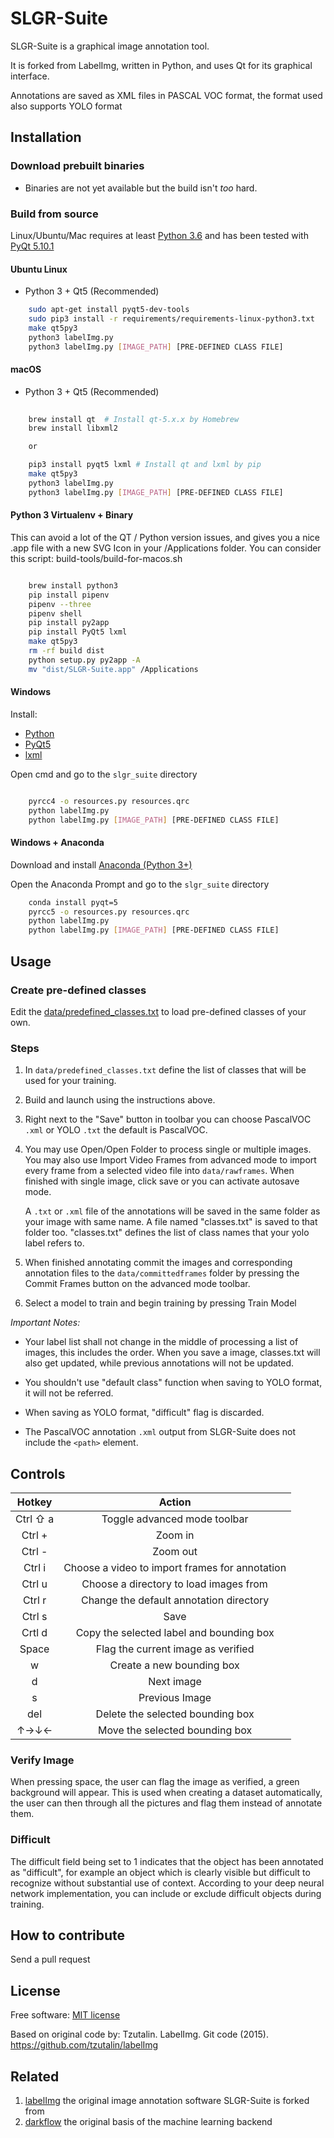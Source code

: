 # SLGR-Suite


SLGR-Suite is a graphical image annotation tool.

It is forked from LabelImg, written in Python, and uses Qt for its graphical interface.

Annotations are saved as XML files in PASCAL VOC format, the format used
also supports YOLO format

## Installation



### Download prebuilt binaries


-  Binaries are not yet available but the build isn't *too* hard.

### Build from source

Linux/Ubuntu/Mac requires at least [Python
3.6](https://www.python.org/getit/) and has been tested with [PyQt
5.10.1](https://www.riverbankcomputing.com/software/pyqt/intro)


#### Ubuntu Linux

* Python 3 + Qt5 (Recommended)

```bash
    sudo apt-get install pyqt5-dev-tools
    sudo pip3 install -r requirements/requirements-linux-python3.txt
    make qt5py3
    python3 labelImg.py
    python3 labelImg.py [IMAGE_PATH] [PRE-DEFINED CLASS FILE]
```
#### macOS


* Python 3 + Qt5 (Recommended)

```bash
   
    brew install qt  # Install qt-5.x.x by Homebrew
    brew install libxml2

    or

    pip3 install pyqt5 lxml # Install qt and lxml by pip
    make qt5py3
    python3 labelImg.py
    python3 labelImg.py [IMAGE_PATH] [PRE-DEFINED CLASS FILE]

```
#### Python 3 Virtualenv + Binary

This can avoid a lot of the QT / Python version issues, and gives you a nice .app file with a new SVG Icon
in your /Applications folder. You can consider this script: build-tools/build-for-macos.sh

```bash

    brew install python3
    pip install pipenv
    pipenv --three
    pipenv shell
    pip install py2app
    pip install PyQt5 lxml
    make qt5py3
    rm -rf build dist
    python setup.py py2app -A
    mv "dist/SLGR-Suite.app" /Applications
```

#### Windows

Install:
* [Python](https://www.python.org/downloads/windows/)
* [PyQt5](https://www.riverbankcomputing.com/software/pyqt/download5)
* [lxml](http://lxml.de/installation.html)

Open cmd and go to the `slgr_suite` directory
```bash

    pyrcc4 -o resources.py resources.qrc
    python labelImg.py
    python labelImg.py [IMAGE_PATH] [PRE-DEFINED CLASS FILE]
```

#### Windows + Anaconda


Download and install [Anaconda (Python 3+)](https://www.anaconda.com/download/#download) 

Open the Anaconda Prompt and go to the `slgr_suite` directory

```bash
    conda install pyqt=5
    pyrcc5 -o resources.py resources.qrc
    python labelImg.py
    python labelImg.py [IMAGE_PATH] [PRE-DEFINED CLASS FILE]
```

## Usage

### Create pre-defined classes

Edit the
[data/predefined_classes.txt](https://github.com/rjdbcm/slgr-suite/blob/master/data/predefined_classes.txt)
to load pre-defined classes of your own.

### Steps

1. In `data/predefined_classes.txt` define the list of classes that will be used for your training.

2. Build and launch using the instructions above.

3. Right next to the "Save" button in toolbar you can choose PascalVOC `.xml` or YOLO `.txt` the default is PascalVOC.

4. You may use Open/Open Folder to process single or multiple images. You may also use Import Video Frames from advanced mode to import every frame from a selected video file into `data/rawframes`. When finished with single image, click save or you can activate autosave mode.

    A `.txt` or `.xml` file of the annotations will be saved in the same folder as your image with same name. A file named "classes.txt" is saved to that folder too. "classes.txt" defines the list of class names that your yolo label refers to.

5. When finished annotating commit the images and corresponding annotation files to the `data/committedframes` folder by pressing the Commit Frames button on the advanced mode toolbar.

6. Select a model to train and begin training by pressing Train Model

*Important Notes:*

- Your label list shall not change in the middle of processing a list of images, this includes the order. When you save a image, classes.txt will also get updated, while previous annotations will not be updated.

- You shouldn't use "default class" function when saving to YOLO format, it will not be referred.

- When saving as YOLO format, "difficult" flag is discarded.

- The PascalVOC annotation `.xml` output from SLGR-Suite does not include the `<path>` element.

## Controls
|  Hotkey  |                     Action                     |
|:--------:|:----------------------------------------------:|
| Ctrl ⇧ a | Toggle advanced mode toolbar                   |
| Ctrl +   | Zoom in                                        |
| Ctrl -   | Zoom out                                       |
| Ctrl i   | Choose a video to import frames for annotation |
| Ctrl u   | Choose a directory to load images from         |
| Ctrl r   | Change the default annotation directory        |
| Ctrl s   | Save                                           |
| Crtl d   | Copy the selected label and bounding box       |
| Space    | Flag the current image as verified             |
| w        | Create a new bounding box                      |
| d        | Next image                                     |
| s        | Previous Image                                 |
| del      | Delete the selected bounding box               |
| ↑→↓←     | Move the selected bounding box                 |

### Verify Image

When pressing space, the user can flag the image as verified, a green background will appear.
This is used when creating a dataset automatically, the user can then through all the pictures and flag them instead of annotate them.

### Difficult

The difficult field being set to 1 indicates that the object has been annotated as "difficult", for example an object which is clearly visible but difficult to recognize without substantial use of context.
According to your deep neural network implementation, you can include or exclude difficult objects during training.



How to contribute
-----------------

Send a pull request

License
-------
Free software: [MIT license](https://github.com/rjdbcm/slgr-suite/blob/master/LICENSE)

Based on original code by: Tzutalin. LabelImg. Git code (2015). https://github.com/tzutalin/labelImg

Related
-------

1. [labelImg](https://github.com/tzutalin/labelImg) the original image annotation software SLGR-Suite is forked from
2. [darkflow](https://github.com/thtrieu/darkflow) the original basis of the machine learning backend

